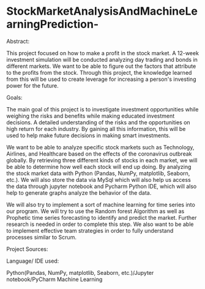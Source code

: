 # StockMarketAnalysisAndMachineLearningPrediction-
Abstract:

This project focused on how to make a profit in the stock market. A 12-week investment simulation will be conducted analyzing day trading and bonds in different markets. We want to be able to figure out the factors that attribute to the profits from the stock. Through this project, the knowledge learned from this will be used to create leverage for increasing a person's investing power for the future.

Goals:

The main goal of this project is to investigate investment opportunities while weighing the risks and benefits while making educated investment decisions. A detailed understanding of the risks and the opportunities on high return for each industry. By gaining all this information, this will be used to help make future decisions in making smart investments.

We want to be able to analyze specific stock markets such as Technology, Airlines, and Healthcare based on the effects of the coronavirus outbreak globally. By retrieving three different kinds of stocks in each market, we will be able to determine how well each stock will end up doing. By analyzing the stock market data with Python (Pandas, NumPy, matplotlib, Seaborn, etc.). We will also store the data via MySql which will also help us access the data through jupyter notebook and Pycharm Python IDE, which will also help to generate graphs analyze the behavior of the data.

We will also try to implement a sort of machine learning for time series into our program. We will try to use the Random forest Algorithm as well as Prophetic time series forecasting to identify and predict the market. Further research is needed in order to complete this step. We also want to be able to implement effective team strategies in order to fully understand processes similar to Scrum.

Project Sources:

Language/ IDE used:

Python(Pandas, NumPy, matplotlib, Seaborn, etc.)/Jupyter notebook/PyCharm Machine Learning
